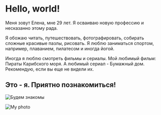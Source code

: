# Hello, world!

Меня зовут Елена, мне 29 лет. Я осваиваю новую профессию и несказанно этому рада. 

Я обожаю читать, путешествовать, фотографировать, собирать сложные красивые пазлы, рисовать. Я люблю заниматься спортом, например, плаванием, пилатесом и иногда йогой. 

Иногда я люблю смотреть фильмы и сериалы. Мой любимый фильм: Пираты Карибского моря. А любимый сериал - Бумажный дом. Рекомендую, если вы еще не видели их.

## Это - я. Приятно познакомиться!

![Будем знакомы](Kargina.jpg)

![My photo](https://skrinshoter.ru/sLIVbTGBeoB?a)
